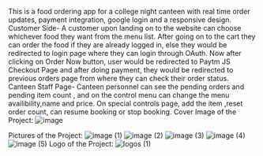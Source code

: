 This is a food ordering app for a college night canteen with real time order updates, payment integration, google login and a responsive design. Customer Side- A customer upon landing on to the website can choose whichever food they want from the menu list. After going on to the cart they can order the food if they are already logged in, else they would be redirected to login page where they can login through OAuth. Now after clicking on Order Now button, user would be redirected to Paytm JS Checkout Page and after doing payment, they would be redirected to previous orders page from where they can check their order status. Canteen Staff Page- Canteen personnel can see the pending orders and pending item count , and on the control menu can change the menu availibility,name and price. On special controls page, add the item ,reset order count, can resume booking or stop booking.
Cover Image of the Project:
![image](https://user-images.githubusercontent.com/98221867/212925520-a12f49db-78eb-46a3-897c-c2af6ec0e574.png)

Pictures of the Project:
![image (1)](https://user-images.githubusercontent.com/98221867/212925713-5152fa25-afd1-4956-9c57-691c3c29537d.png)
![image (2)](https://user-images.githubusercontent.com/98221867/212925744-8dd9e901-ec87-4cfc-9c97-e7f05a1754f1.png)
![image (3)](https://user-images.githubusercontent.com/98221867/212925766-f3768536-f49f-4894-a9f7-abfad16a90d1.png)
![image (4)](https://user-images.githubusercontent.com/98221867/212925797-ba0c376d-b186-4671-890a-168dfc1b365c.png)
![image (5)](https://user-images.githubusercontent.com/98221867/212925809-a11a47b9-7791-4f26-b8a2-77dfd1e9f1c3.png)
Logo of the Project: 
![logos (1)](https://user-images.githubusercontent.com/98221867/212925925-4cb60180-35b7-4a14-a1a9-40077c7148ab.png)
